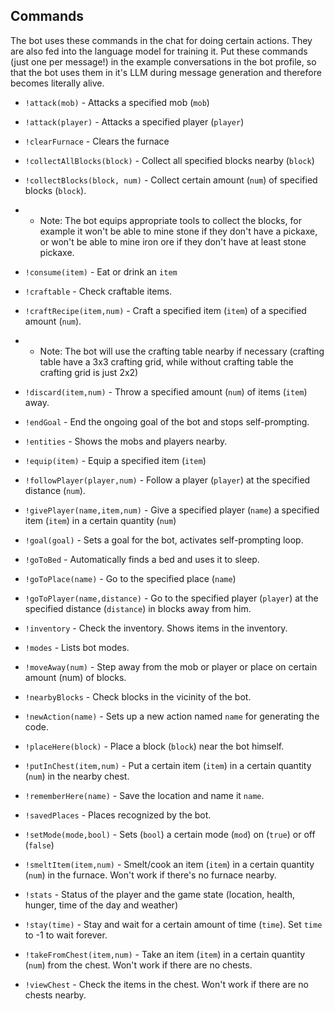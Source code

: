 ## Commands
The bot uses these commands in the chat for doing certain actions. They are also fed into the language model for training it. 
Put these commands (just one per message!) in the example conversations in the bot profile, so that the bot uses them in it's LLM during message generation and therefore becomes literally alive.

 - `!attack(mob)` - Attacks a specified mob (`mob`)
 - `!attack(player)` - Attacks a specified player (`player`)
 - `!clearFurnace` - Clears the furnace
 - `!collectAllBlocks(block)` - Collect all specified blocks nearby (`block`)
 - `!collectBlocks(block, num)` - Collect certain amount (`num`) of specified blocks (`block`).

- - Note: The bot equips appropriate tools to collect the blocks, for example it won't be able to mine stone if they don't have a pickaxe, or won't be able to mine iron ore if they don't have at least stone pickaxe.
 - `!consume(item)` - Eat or drink an `item`
 - `!сraftable` - Check craftable items.
 - `!craftRecipe(item,num)` - Craft a specified item (`item`) of a specified amount (`num`).
 - - Note: The bot will use the crafting table nearby if necessary (crafting table have a 3x3 crafting grid, while without crafting table the crafting grid is just 2x2)
 - `!discard(item,num)` - Throw a specified amount (`num`) of items (`item`) away.
 - `!endGoal` - End the ongoing goal of the bot and stops self-prompting.
 - `!entities` - Shows the mobs and players nearby.
 - `!equip(item)` - Equip a specified item (`item`)
 - `!followPlayer(player,num)` - Follow a player (`player`) at the specified distance (`num`).


 - `!givePlayer(name,item,num)` - Give a specified player (`name`) a specified item (`item`) in a certain quantity (`num`)
 - `!goal(goal)` - Sets a goal for the bot, activates self-prompting loop.
 - `!goToBed` - Automatically finds a bed and uses it to sleep.
 - `!goToPlace(name)` - Go to the specified place (`name`)
 - `!goToPlayer(name,distance)` - Go to the specified player (`player`) at the specified distance (`distance`) in blocks away from him.

 - `!inventory` - Check the inventory. Shows items in the inventory.

 - `!modes` - Lists bot modes.
 - `!moveAway(num)` - Step away from the mob or player or place on certain amount (num) of blocks.

 - `!nearbyBlocks` - Check blocks in the vicinity of the bot.
 - `!newAction(name)` - Sets up a new action named `name` for generating the code.

 - `!placeHere(block)` - Place a block (`block`) near the bot himself.
 - `!putInChest(item,num)` - Put a certain item (`item`) in a certain quantity (`num`) in the nearby chest.

 - `!rememberHere(name)` - Save the location and name it `name`.

 - `!savedPlaces` - Places recognized by the bot.
 - `!setMode(mode,bool)` - Sets (`bool`) a certain mode (`mod`) on (`true`) or off (`false`)
 - `!smeltItem(item,num)` - Smelt/cook an item (`item`) in a certain quantity (`num`) in the furnace. Won't work if there's no furnace nearby.
 - `!stats` - 
Status of the player and the game state (location, health, hunger, time of the day and weather)
 - `!stay(time)` - Stay and wait for a certain amount of time (`time`). Set `time` to -1 to wait forever.



 - `!takeFromChest(item,num)` - Take an item (`item`) in a certain quantity (`num`) from the chest. Won't work if there are no chests.
 - `!viewChest` - Check the items in the chest. Won't work if there are no chests nearby.
